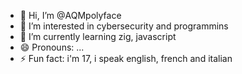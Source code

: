 - 👋 Hi, I’m @AQMpolyface
- 👀 I’m interested in cybersecurity and programmins
- 🌱 I’m currently learning zig, javascript
- 😄 Pronouns: ...
- ⚡ Fun fact: i'm 17, i speak english, french and italian

<!---
AQMpolyface/AQMpolyface is a ✨ special ✨ repository because its `README.md` (this file) appears on your GitHub profile.
You can click the Preview link to take a look at your changes.
--->
